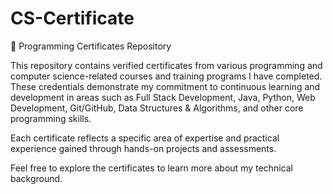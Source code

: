 # CS-Certificate

📜 Programming Certificates Repository

This repository contains verified certificates from various programming and computer science-related courses and training programs I have completed. These credentials demonstrate my commitment to continuous learning and development in areas such as Full Stack Development, Java, Python, Web Development, Git/GitHub, Data Structures & Algorithms, and other core programming skills.

Each certificate reflects a specific area of expertise and practical experience gained through hands-on projects and assessments.

Feel free to explore the certificates to learn more about my technical background.
